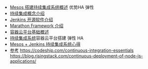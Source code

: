 * [Mesos 搭建持续集成系统概述](chapter7/summary.md) 优势HA 弹性
* [持续集成概念介绍](chapter7/ci.md)
* [Jenkins 开源软件介绍](chapter7/jenkins.md)
* [Marathon Framework 介绍](container/marathon.md)
* [容器云平台基础概述](container/think_about.md)
* [持续集成系统]()容器云平台搭建 弹性 HA
* [Mesos + Jenkins 持续集成系统心得](chapter7/challenge.md)
* [参考](chapter7/refer.md) https://codeship.com/continuous-integration-essentials https://blog.risingstack.com/continuous-deployment-of-node-js-applications/